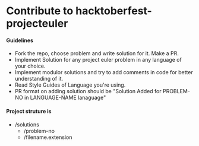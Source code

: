 # Contribute to hacktoberfest-projecteuler


#### Guidelines
- Fork the repo, choose problem and write solution for it. Make a PR.
- Implement Solution for any project euler problem in any language of your choice.
- Implement modulor solutions and try to add comments in code for better understanding of it.
- Read Style Guides of Language you're using.
- PR format on adding solution should be "Solution Added for PROBLEM-NO in LANGUAGE-NAME lanaguage"


#### Project struture is 
* /solutions
  * /problem-no
   * /filename.extension
